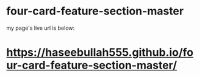 # four-card-feature-section-master
my page's live url is below:
# https://haseebullah555.github.io/four-card-feature-section-master/